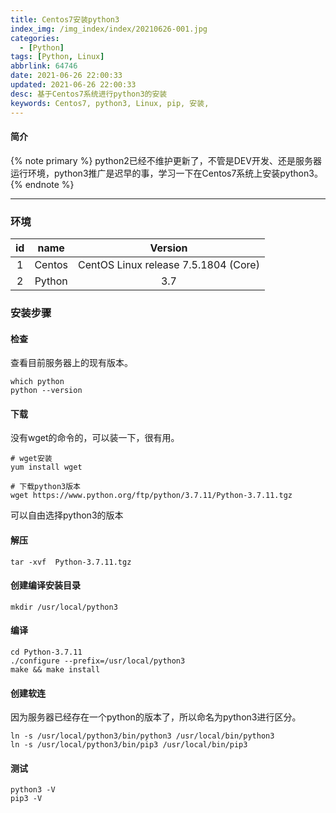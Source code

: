 ```yaml
---
title: Centos7安装python3
index_img: /img_index/index/20210626-001.jpg
categories:
  - [Python]
tags: [Python, Linux]
abbrlink: 64746
date: 2021-06-26 22:00:33
updated: 2021-06-26 22:00:33
desc: 基于Centos7系统进行python3的安装
keywords: Centos7, python3, Linux, pip, 安装,
---
```

#### 简介

{% note primary %}
python2已经不维护更新了，不管是DEV开发、还是服务器运行环境，python3推广是迟早的事，学习一下在Centos7系统上安装python3。
{% endnote %}

<!--more-->

<hr />

### 环境

| id |  name  |               Version               |
| :-: | :----: | :----------------------------------: |
| 1 | Centos | CentOS Linux release 7.5.1804 (Core) |
| 2 | Python |                 3.7                 |

### 安装步骤

#### 检查

查看目前服务器上的现有版本。

```
which python
python --version
```

#### 下载

没有wget的命令的，可以装一下，很有用。

```
# wget安装
yum install wget

# 下载python3版本
wget https://www.python.org/ftp/python/3.7.11/Python-3.7.11.tgz
```

可以自由选择python3的版本

#### 解压

```
tar -xvf  Python-3.7.11.tgz
```

#### 创建编译安装目录

```
mkdir /usr/local/python3
```

#### 编译

```
cd Python-3.7.11
./configure --prefix=/usr/local/python3
make && make install
```

#### 创建软连

因为服务器已经存在一个python的版本了，所以命名为python3进行区分。

```
ln -s /usr/local/python3/bin/python3 /usr/local/bin/python3
ln -s /usr/local/python3/bin/pip3 /usr/local/bin/pip3
```

#### 测试

```
python3 -V
pip3 -V
```
